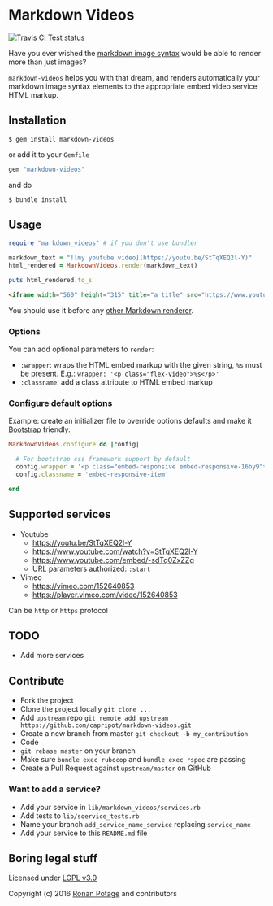 # Markdown Videos

[![Travis CI Test status](https://travis-ci.org/capripot/markdown_videos.svg)](https://travis-ci.org/capripot/markdown_videos)

Have you ever wished the [markdown image syntax](https://daringfireball.net/projects/markdown/syntax#img) would be able to render more than just images?

`markdown-videos` helps you with that dream, and renders automatically your markdown image syntax elements to the appropriate embed video service HTML markup.

## Installation

```
$ gem install markdown-videos
```

or add it to your `Gemfile`

``` ruby
gem "markdown-videos"
```

and do

```
$ bundle install
```

## Usage

```ruby
require "markdown_videos" # if you don't use bundler

markdown_text = "![my youtube video](https://youtu.be/StTqXEQ2l-Y)"
html_rendered = MarkdownVideos.render(markdown_text)

puts html_rendered.to_s
```

```html
<iframe width="560" height="315" title="a title" src="https://www.youtube.com/embed/StTqXEQ2l-Y" frameborder="0" allowfullscreen></iframe>
```

You should use it before any [other Markdown renderer](https://github.com/vmg/redcarpet).

### Options

You can add optional parameters to `render`:
- `:wrapper`: wraps the HTML embed markup with the given string, `%s` must be present. E.g.: `wrapper: '<p class="flex-video">%s</p>'`
- `:classname`: add a class attribute to HTML embed markup


### Configure default options

Example: create an initializer file to override options defaults and make it [Bootstrap](http://getbootstrap.com/components/#responsive-embed) friendly.

```ruby
MarkdownVideos.configure do |config|

  # For bootstrap css framework support by default
  config.wrapper = '<p class="embed-responsive embed-responsive-16by9">%s</p>'
  config.classname = 'embed-responsive-item'

end
```

## Supported services

- Youtube
  - https://youtu.be/StTqXEQ2l-Y
  - https://www.youtube.com/watch?v=StTqXEQ2l-Y
  - https://www.youtube.com/embed/-sdTq0ZxZZg
  - URL parameters authorized: `:start`
- Vimeo
  - https://vimeo.com/152640853
  - https://player.vimeo.com/video/152640853

Can be `http` or `https` protocol

## TODO

- Add more services

## Contribute

- Fork the project
- Clone the project locally `git clone ...`
- Add `upstream` repo `git remote add upstream https://github.com/capripot/markdown-videos.git`
- Create a new branch from master `git checkout -b my_contribution`
- Code
- `git rebase master` on your branch
- Make sure `bundle exec rubocop` and `bundle exec rspec` are passing
- Create a Pull Request against `upstream/master` on GitHub

### Want to add a service?

- Add your service in `lib/markdown_videos/services.rb`
- Add tests to `lib/sqervice_tests.rb`
- Name your branch `add_service_name_service` replacing `service_name`
- Add your service to this `README.md` file

## Boring legal stuff

Licensed under [LGPL v3.0](http://www.gnu.org/licenses/lgpl-3.0.en.html)

Copyright (c) 2016 [Ronan Potage](https://github.com/capripot) and contributors
